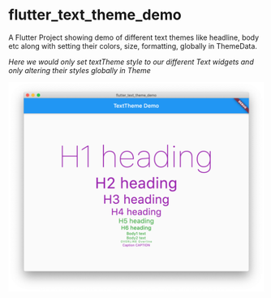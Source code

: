 # flutter_text_theme_demo

A Flutter Project showing demo of different text themes like headline, body etc along with setting their colors, size, formatting, globally in ThemeData.

*Here we would only set textTheme style to our different Text widgets and only altering their styles globally in Theme*

<img src="https://raw.githubusercontent.com/apgapg/flutter_text_theme_demo/master/res/s1.png"  width="auto">
